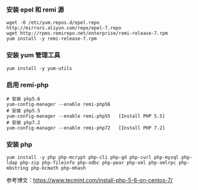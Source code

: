 ### 安装 epel 和 remi 源
```
wget -O /etc/yum.repos.d/epel.repo http://mirrors.aliyun.com/repo/epel-7.repo
wget http://rpms.remirepo.net/enterprise/remi-release-7.rpm
yum install -y remi-release-7.rpm
```

### 安装 yum 管理工具

```
yum install -y yum-utils
```

### 启用 remi-php

```
# 安装 php5.6
yum-config-manager --enable remi-php56
# 安装 php5.5
yum-config-manager --enable remi-php55   [Install PHP 5.5]
# 安装 php7.2
yum-config-manager --enable remi-php72   [Install PHP 7.2]
```

### 安装 php

```
yum install -y php php-mcrypt php-cli php-gd php-curl php-mysql php-ldap php-zip php-fileinfo php-odbc php-pear php-xml php-xmlrpc php-mbstring php-bcmath php-mhash
```

参考博文：<https://www.tecmint.com/install-php-5-6-on-centos-7/>